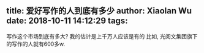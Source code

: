 title: 爱好写作的人到底有多少
author: Xiaolan Wu
date: 2018-10-11 14:12:29
tags:
---
写作这个市场到底有多大?
我的估计是上千万人应该是有的
比如, 光阅文集团旗下的写作的人就有600多w.
